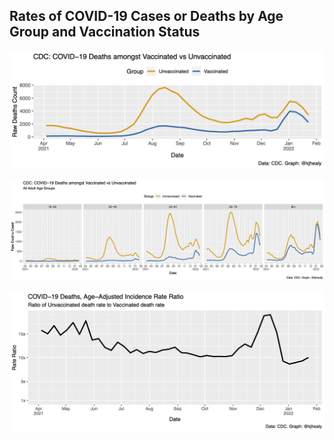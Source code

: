 ## Rates of COVID-19 Cases or Deaths by Age Group and Vaccination Status

 ![Raw Counts by vaccination status](figures/v_u_count.png)
 
 
![Raw Counts by age group and vaccination status](figures/v_u_age_count.png)


![Incidence Rate Ratio for vaccination status](figures/v_u_irr.png)

